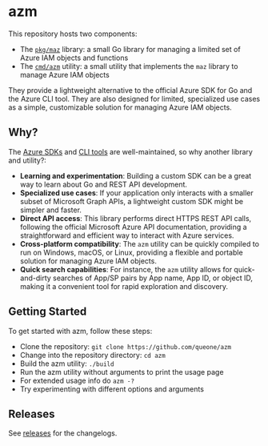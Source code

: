 # azm
This repository hosts two components:

- The [`pkg/maz`](pkg/maz/README.md) library: a small Go library for managing a limited set of Azure IAM objects and functions
- The [`cmd/azm`](cmd/azm/README.md) utility: a small utility that implements the `maz` library to manage Azure IAM objects

They provide a lightweight alternative to the official Azure SDK for Go and the Azure CLI tool. They are also designed for limited, specialized use cases as a simple, customizable solution for managing Azure IAM objects.

## Why?
The [Azure SDKs](https://github.com/Azure/azure-sdk-for-go) and [CLI tools](https://learn.microsoft.com/en-us/cli/azure/) are well-maintained, so why another library and utility?:
- **Learning and experimentation**: Building a custom SDK can be a great way to learn about Go and REST API development.
- **Specialized use cases**: If your application only interacts with a smaller subset of Microsoft Graph APIs, a lightweight custom SDK might be simpler and faster.
- **Direct API access**: This library performs direct HTTPS REST API calls, following the official Microsoft Azure API documentation, providing a straightforward and efficient way to interact with Azure services.
- **Cross-platform compatibility**: The `azm` utility can be quickly compiled to run on Windows, macOS, or Linux, providing a flexible and portable solution for managing Azure IAM objects.
- **Quick search capabilities**: For instance, the `azm` utility allows for quick-and-dirty searches of App/SP pairs by App name, App ID, or object ID, making it a convenient tool for rapid exploration and discovery.

## Getting Started
To get started with azm, follow these steps:
- Clone the repository: `git clone https://github.com/queone/azm`
- Change into the repository directory: `cd azm`
- Build the azm utility: `./build`
- Run the azm utility without arguments to print the usage page
- For extended usage info do `azm -?`
- Try experimenting with different options and arguments

## Releases

See [releases](releases.md) for the changelogs.
